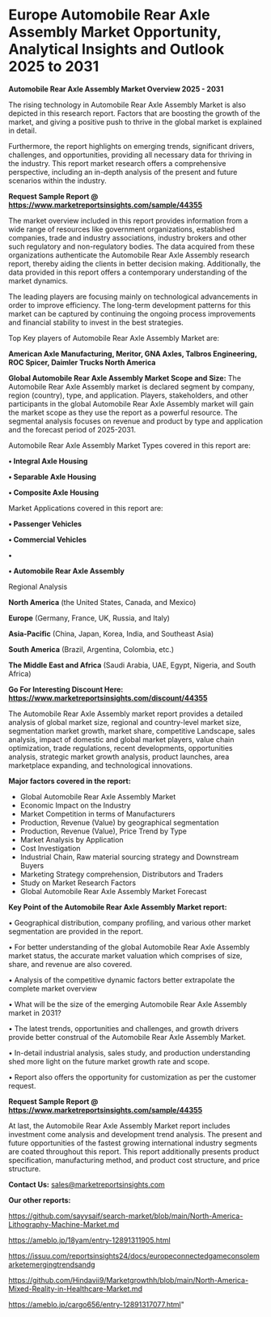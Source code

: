 # Europe Automobile Rear Axle Assembly Market Opportunity, Analytical Insights and Outlook 2025 to 2031

<Strong> Automobile Rear Axle Assembly Market Overview 2025 - 2031</strong>

The rising technology in Automobile Rear Axle Assembly Market is also depicted in this research report. Factors that are boosting the growth of the market, and giving a positive push to thrive in the global market is explained in detail.

Furthermore, the report highlights on emerging trends, significant drivers, challenges, and opportunities, providing all necessary data for thriving in the industry. This report market research offers a comprehensive perspective, including an in-depth analysis of the present and future scenarios within the industry.

<strong>Request Sample Report @ <a href=https://www.marketreportsinsights.com/sample/44355>https://www.marketreportsinsights.com/sample/44355</a></strong>

The market overview included in this report provides information from a wide range of resources like government organizations, established companies, trade and industry associations, industry brokers and other such regulatory and non-regulatory bodies. The data acquired from these organizations authenticate the Automobile Rear Axle Assembly research report, thereby aiding the clients in better decision making. Additionally, the data provided in this report offers a contemporary understanding of the market dynamics.

The leading players are focusing mainly on technological advancements in order to improve efficiency. The long-term development patterns for this market can be captured by continuing the ongoing process improvements and financial stability to invest in the best strategies.

Top Key players of Automobile Rear Axle Assembly Market are:

<strong>American Axle Manufacturing, Meritor, GNA Axles, Talbros Engineering, ROC Spicer, Daimler Trucks North America</strong>

<strong><b>Global Automobile Rear Axle Assembly Market Scope and Size:</b></strong>
The Automobile Rear Axle Assembly market is declared segment by company, region (country), type, and application. Players, stakeholders, and other participants in the global Automobile Rear Axle Assembly market will gain the market scope as they use the report as a powerful resource. The segmental analysis focuses on revenue and product by type and application and the forecast period of 2025-2031.

Automobile Rear Axle Assembly Market Types covered in this report are:

<strong>•  Integral Axle Housing

•  Separable Axle Housing

•  Composite Axle Housing</strong>

Market Applications covered in this report are:

<strong>•  Passenger Vehicles

•  Commercial Vehicles

•  

•  Automobile Rear Axle Assembly</strong> 

Regional Analysis

<strong>North America</strong> (the United States, Canada, and Mexico)

<strong>Europe</strong> (Germany, France, UK, Russia, and Italy)

<strong>Asia-Pacific</strong> (China, Japan, Korea, India, and Southeast Asia)

<strong>South America</strong> (Brazil, Argentina, Colombia, etc.)

<strong>The Middle East and Africa</strong> (Saudi Arabia, UAE, Egypt, Nigeria, and South Africa)

<strong>Go For Interesting Discount Here: <a href=https://www.marketreportsinsights.com/discount/44355>https://www.marketreportsinsights.com/discount/44355</a></strong>

The Automobile Rear Axle Assembly market report provides a detailed analysis of global market size, regional and country-level market size, segmentation market growth, market share, competitive Landscape, sales analysis, impact of domestic and global market players, value chain optimization, trade regulations, recent developments, opportunities analysis, strategic market growth analysis, product launches, area marketplace expanding, and technological innovations.

<strong><b>Major factors covered in the report:</b></strong>
<ul>
  <li>Global Automobile Rear Axle Assembly Market </li>
  <li>Economic Impact on the Industry</li>
  <li>Market Competition in terms of Manufacturers</li>
  <li>Production, Revenue (Value) by geographical segmentation</li>
  <li>Production, Revenue (Value), Price Trend by Type</li>
  <li>Market Analysis by Application</li>
  <li>Cost Investigation</li>
  <li>Industrial Chain, Raw material sourcing strategy and Downstream Buyers</li>
  <li>Marketing Strategy comprehension, Distributors and Traders</li>
  <li>Study on Market Research Factors</li>
  <li>Global Automobile Rear Axle Assembly Market Forecast</li>
</ul>

<strong><b>Key Point of the Automobile Rear Axle Assembly Market report:</b></strong>

• Geographical distribution, company profiling, and various other market segmentation are provided in the report.

• For better understanding of the global Automobile Rear Axle Assembly market status, the accurate market valuation which comprises of size, share, and revenue are also covered.

• Analysis of the competitive dynamic factors better extrapolate the complete market overview

• What will be the size of the emerging Automobile Rear Axle Assembly market in 2031?

• The latest trends, opportunities and challenges, and growth drivers provide better construal of the Automobile Rear Axle Assembly Market.

• In-detail industrial analysis, sales study, and production understanding shed more light on the future market growth rate and scope.

• Report also offers the opportunity for customization as per the customer request.

<strong>Request Sample Report @ <a href=https://www.marketreportsinsights.com/sample/44355>https://www.marketreportsinsights.com/sample/44355</a></strong>

At last, the Automobile Rear Axle Assembly Market report includes investment come analysis and development trend analysis. The present and future opportunities of the fastest growing international industry segments are coated throughout this report. This report additionally presents product specification, manufacturing method, and product cost structure, and price structure.

<strong>Contact Us:</strong>
sales@marketreportsinsights.com

<strong>Our other reports:</strong>

<a href=https://github.com/sayysaif/search-market/blob/main/North-America-Lithography-Machine-Market.md>https://github.com/sayysaif/search-market/blob/main/North-America-Lithography-Machine-Market.md</a>

<a href=https://ameblo.jp/18yam/entry-12891311905.html>https://ameblo.jp/18yam/entry-12891311905.html</a>

<a href=https://issuu.com/reportsinsights24/docs/europeconnectedgameconsolemarketemergingtrendsandg>https://issuu.com/reportsinsights24/docs/europeconnectedgameconsolemarketemergingtrendsandg</a>

<a href=https://github.com/Hindavii9/Marketgrowthh/blob/main/North-America-Mixed-Reality-in-Healthcare-Market.md>https://github.com/Hindavii9/Marketgrowthh/blob/main/North-America-Mixed-Reality-in-Healthcare-Market.md</a>

<a href=https://ameblo.jp/cargo656/entry-12891317077.html>https://ameblo.jp/cargo656/entry-12891317077.html</a>"
